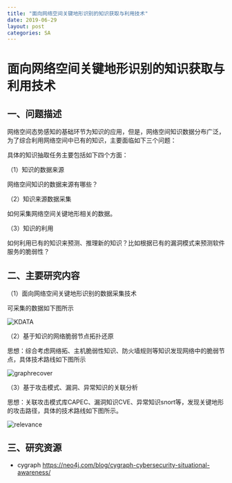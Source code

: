 ```yaml
---
title: "面向网络空间关键地形识别的知识获取与利用技术"
date: 2019-06-29
layout: post
categories: SA
---
```


# 面向网络空间关键地形识别的知识获取与利用技术


## 一、问题描述

网络空间态势感知的基础环节为知识的应用，但是，网络空间知识数据分布广泛，为了综合利用网络空间中已有的知识，主要面临如下三个问题：

具体的知识抽取任务主要包括如下四个方面：

（1）知识的数据来源

网络空间知识的数据来源有哪些？

（2）知识来源数据采集

如何采集网络空间关键地形相关的数据。

（3）知识的利用

如何利用已有的知识来预测、推理新的知识？比如根据已有的漏洞模式来预测软件服务的脆弱性？

## 二、主要研究内容

（1）面向网络空间关键地形识别的数据采集技术

可采集的数据如下图所示

![KDATA](../../../assets/graphs/kdata.png)

（2）基于知识的网络脆弱节点拓扑还原

思想：综合考虑网络拓、主机脆弱性知识、防火墙规则等知识发现网络中的脆弱节点，具体技术路线如下图所示

![graphrecover](../../../assets/graphs/graphrecover.png)

（3）基于攻击模式、漏洞、异常知识的关联分析

思想：关联攻击模式库CAPEC、漏洞知识CVE、异常知识snort等，发现关键地形的攻击路径，具体的技术路线如下图所示。 

![relevance](../../../assets/graphs/relevance.png)

## 三、研究资源

  - cygraph https://neo4j.com/blog/cygraph-cybersecurity-situational-awareness/
